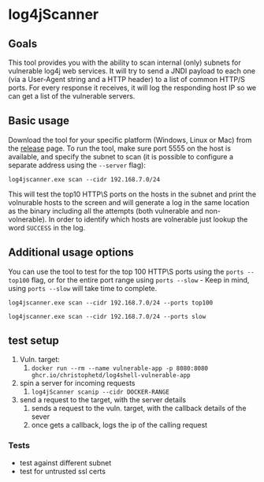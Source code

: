 # log4jScanner

## Goals

This tool provides you with the ability to scan internal (only) subnets for vulnerable log4j web services. It will try to send a JNDI payload to each one (via a User-Agent string and a HTTP header) to a list of common HTTP/S ports. 
For every response it receives, it will log the responding host IP so we can get a list of the vulnerable servers. 

## Basic usage
Download the tool for your specific platform (Windows, Linux or Mac) from the [release](https://github.com/proferosec/log4jScanner/releases/tag/latest) page.
To run the tool, make sure port 5555 on the host is available, and specify the subnet to scan (it is possible to configure a separate address using the `--server` flag):


`
log4jscanner.exe scan --cidr 192.168.7.0/24
`


This will test the top10 HTTP\S ports on the hosts in the subnet and print the volnurable hosts to the screen and will generate a log in the same location as the binary including all the attempts (both vulnerable and non-volnerable).
In order to identify which hosts are volnerable just lookup the word `SUCCESS` in the log.

## Additional usage options
You can use the tool to test for the top 100 HTTP\S ports using the `ports --top100` flag, or for the entire port range using `ports --slow` - Keep in mind, using `ports --slow` will take time to complete.


```
log4jscanner.exe scan --cidr 192.168.7.0/24 --ports top100

log4jscanner.exe scan --cidr 192.168.7.0/24 --ports slow
```


## test setup

1. Vuln. target: 
   1. `docker run --rm --name vulnerable-app -p 8080:8080 ghcr.io/christophetd/log4shell-vulnerable-app`
2. spin a server for incoming requests
   1. `log4jScanner scanip --cidr DOCKER-RANGE`
3. send a request to the target, with the server details
   1. sends a request to the vuln. target, with the callback details of the sever
   2. once gets a callback, logs the ip of the calling request


### Tests
* test against different subnet
* test for untrusted ssl certs

